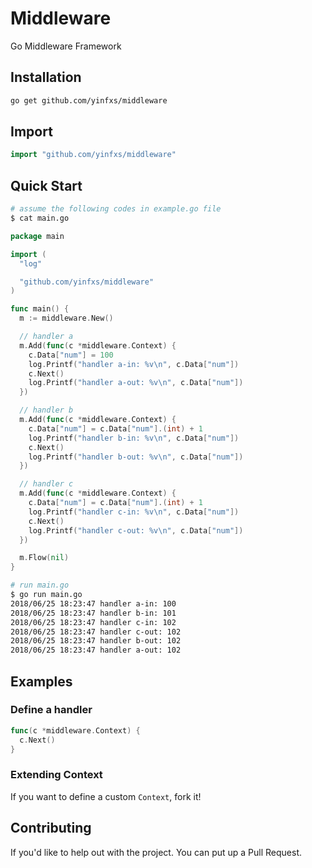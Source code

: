 # Middleware

Go Middleware Framework

## Installation

```sh
go get github.com/yinfxs/middleware
```

## Import

```go
import "github.com/yinfxs/middleware"
```

## Quick Start

```sh
# assume the following codes in example.go file
$ cat main.go
```

```go
package main

import (
  "log"

  "github.com/yinfxs/middleware"
)

func main() {
  m := middleware.New()

  // handler a
  m.Add(func(c *middleware.Context) {
    c.Data["num"] = 100
    log.Printf("handler a-in: %v\n", c.Data["num"])
    c.Next()
    log.Printf("handler a-out: %v\n", c.Data["num"])
  })

  // handler b
  m.Add(func(c *middleware.Context) {
    c.Data["num"] = c.Data["num"].(int) + 1
    log.Printf("handler b-in: %v\n", c.Data["num"])
    c.Next()
    log.Printf("handler b-out: %v\n", c.Data["num"])
  })

  // handler c
  m.Add(func(c *middleware.Context) {
    c.Data["num"] = c.Data["num"].(int) + 1
    log.Printf("handler c-in: %v\n", c.Data["num"])
    c.Next()
    log.Printf("handler c-out: %v\n", c.Data["num"])
  })

  m.Flow(nil)
}
```

```sh
# run main.go
$ go run main.go
2018/06/25 18:23:47 handler a-in: 100
2018/06/25 18:23:47 handler b-in: 101
2018/06/25 18:23:47 handler c-in: 102
2018/06/25 18:23:47 handler c-out: 102
2018/06/25 18:23:47 handler b-out: 102
2018/06/25 18:23:47 handler a-out: 102
```

## Examples

### Define a handler

```go
func(c *middleware.Context) {
  c.Next()
}
```

### Extending Context

If you want to define a custom `Context`, fork it!

## Contributing

If you'd like to help out with the project. You can put up a Pull Request.
